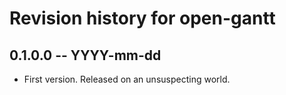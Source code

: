 # Revision history for open-gantt

## 0.1.0.0 -- YYYY-mm-dd

* First version. Released on an unsuspecting world.
